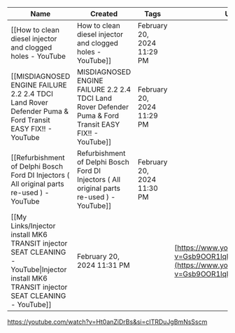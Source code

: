 
| Name                                                                                                                                                                                                                      | Created                    | Tags | URL                                                                                        |
| ------------------------------------------------------------------------------------------------------------------------------------------------------------------------------------------------------------------------- | -------------------------- | ---- | ------------------------------------------------------------------------------------------ |
| [[How to clean diesel injector and clogged holes - YouTube|How to clean diesel injector and clogged holes - YouTube]]                                                                                           | February 20, 2024 11:29 PM |      | [https://www.youtube.com/watch?v=guYFnOMlR_k](https://www.youtube.com/watch?v=guYFnOMlR_k) |
| [[MISDIAGNOSED ENGINE FAILURE 2.2 2.4 TDCI Land Rover Defender Puma & Ford Transit EASY FIX!! - YouTube|MISDIAGNOSED ENGINE FAILURE 2.2 2.4 TDCI Land Rover Defender Puma & Ford Transit EASY FIX!! - YouTube]] | February 20, 2024 11:29 PM |      | [https://www.youtube.com/watch?v=8Oyc1ljmhyQ](https://www.youtube.com/watch?v=8Oyc1ljmhyQ) |
| [[Refurbishment of Delphi Bosch Ford DI Injectors ( All original parts re-used ) - YouTube|Refurbishment of Delphi Bosch Ford DI Injectors ( All original parts re-used ) - YouTube]]                           | February 20, 2024 11:30 PM |      | [https://www.youtube.com/watch?v=IHswRP1sDL4](https://www.youtube.com/watch?v=IHswRP1sDL4) |
| [[My Links/Injector install MK6 TRANSIT injector SEAT CLEANING - YouTube\|Injector install MK6 TRANSIT injector SEAT CLEANING - YouTube]]                                                                                 | February 20, 2024 11:31 PM |      | [https://www.youtube.com/watch?v=Gsb9OOR1IqE](https://www.youtube.com/watch?v=Gsb9OOR1IqE) |

https://youtube.com/watch?v=Ht0anZiDrBs&si=cITRDuJgBmNsSscm
